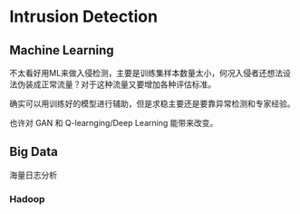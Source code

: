 # Intrusion Detection

## Machine Learning
不太看好用ML来做入侵检测，主要是训练集样本数量太小，何况入侵者还想法设法伪装成正常流量？对于这种流量又要增加各种评估标准。

确实可以用训练好的模型进行辅助，但是求稳主要还是要靠异常检测和专家经验。

也许对 GAN 和 Q-learnging/Deep Learning 能带来改变。


## Big Data
海量日志分析

### Hadoop